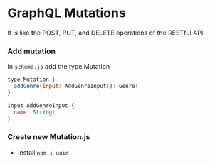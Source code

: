 # GraphQL Mutations

It is like the POST, PUT, and DELETE operations of the RESTful API

### Add mutation

In `schema.js` add the type Mutation

```js
type Mutation {
  addGenre(input: AddGenreInput!): Genre!
}

input AddGenreInput {
  name: String!
}
```

### Create new Mutation.js

- install `npm i uuid`
